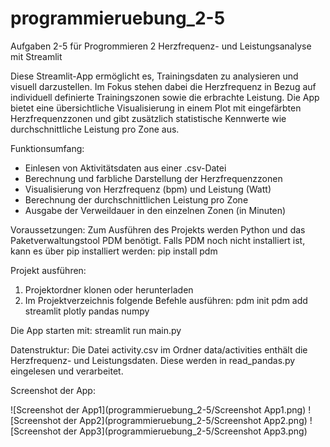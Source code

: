 # programmieruebung_2-5
Aufgaben 2-5 für Progrommieren 2
Herzfrequenz- und Leistungsanalyse mit Streamlit 

Diese Streamlit-App ermöglicht es, Trainingsdaten zu analysieren und visuell darzustellen. Im Fokus stehen dabei die Herzfrequenz in Bezug auf individuell definierte Trainingszonen sowie die erbrachte Leistung. Die App bietet eine übersichtliche Visualisierung in einem Plot mit eingefärbten Herzfrequenzzonen und gibt zusätzlich statistische Kennwerte wie durchschnittliche Leistung pro Zone aus.

Funktionsumfang:
- Einlesen von Aktivitätsdaten aus einer .csv-Datei
- Berechnung und farbliche Darstellung der Herzfrequenzzonen
- Visualisierung von Herzfrequenz (bpm) und Leistung (Watt)
- Berechnung der durchschnittlichen Leistung pro Zone
- Ausgabe der Verweildauer in den einzelnen Zonen (in Minuten)

Voraussetzungen:
Zum Ausführen des Projekts werden Python und das Paketverwaltungstool PDM benötigt. Falls PDM noch nicht installiert ist, kann es über pip installiert werden:
pip install pdm 

Projekt ausführen:
1. Projektordner klonen oder herunterladen 
2. Im Projektverzeichnis folgende Befehle ausführen:
pdm init 
pdm add streamlit plotly pandas numpy 

Die App starten mit:
streamlit run main.py

Datenstruktur:
Die Datei activity.csv im Ordner data/activities enthält die Herzfrequenz- und Leistungsdaten. Diese werden in read_pandas.py eingelesen und verarbeitet.

Screenshot der App:

![Screenshot der App1](programmieruebung_2-5/Screenshot App1.png)
![Screenshot der App2](programmieruebung_2-5/Screenshot App2.png)
![Screenshot der App3](programmieruebung_2-5/Screenshot App3.png)

